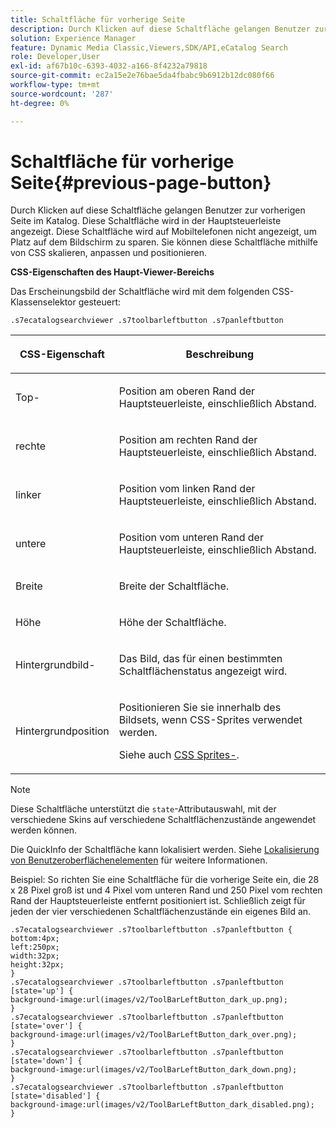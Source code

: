 ```yaml
---
title: Schaltfläche für vorherige Seite
description: Durch Klicken auf diese Schaltfläche gelangen Benutzer zur vorherigen Seite im Katalog. Diese Schaltfläche wird in der Hauptsteuerleiste angezeigt. Diese Schaltfläche wird auf Mobiltelefonen nicht angezeigt, um Platz auf dem Bildschirm zu sparen. Sie können diese Schaltfläche mithilfe von CSS skalieren, anpassen und positionieren.
solution: Experience Manager
feature: Dynamic Media Classic,Viewers,SDK/API,eCatalog Search
role: Developer,User
exl-id: af67b10c-6393-4032-a166-8f4232a79818
source-git-commit: ec2a15e2e76bae5da4fbabc9b6912b12dc080f66
workflow-type: tm+mt
source-wordcount: '287'
ht-degree: 0%

---
```


# Schaltfläche für vorherige Seite{#previous-page-button}

Durch Klicken auf diese Schaltfläche gelangen Benutzer zur vorherigen Seite im Katalog. Diese Schaltfläche wird in der Hauptsteuerleiste angezeigt. Diese Schaltfläche wird auf Mobiltelefonen nicht angezeigt, um Platz auf dem Bildschirm zu sparen. Sie können diese Schaltfläche mithilfe von CSS skalieren, anpassen und positionieren.

<!--<a id="section_6C008EE11212461FA744F2540D38C295"></a>-->

**CSS-Eigenschaften des Haupt-Viewer-Bereichs**

Das Erscheinungsbild der Schaltfläche wird mit dem folgenden CSS-Klassenselektor gesteuert:

`.s7ecatalogsearchviewer .s7toolbarleftbutton .s7panleftbutton`

<table id="table_94EE3F5BBE4547C0B4943471CEE7EDE4"> 
 <thead> 
  <tr> 
   <th colname="col1" class="entry"> <p> CSS-Eigenschaft </p> </th> 
   <th colname="col2" class="entry"> <p>Beschreibung </p> </th> 
  </tr> 
 </thead>
 <tbody> 
  <tr> 
   <td colname="col1"> <p> <span class="codeph"> Top-</span> </p> </td> 
   <td colname="col2"> <p>Position am oberen Rand der Hauptsteuerleiste, einschließlich Abstand. </p> </td> 
  </tr> 
  <tr> 
   <td colname="col1"> <p> <span class="codeph"> rechte </span> </p> </td> 
   <td colname="col2"> <p>Position am rechten Rand der Hauptsteuerleiste, einschließlich Abstand. </p> </td> 
  </tr> 
  <tr> 
   <td colname="col1"> <p> <span class="codeph"> linker </span> </p> </td> 
   <td colname="col2"> <p>Position vom linken Rand der Hauptsteuerleiste, einschließlich Abstand. </p> </td> 
  </tr> 
  <tr> 
   <td colname="col1"> <p> <span class="codeph"> untere </span> </p> </td> 
   <td colname="col2"> <p>Position vom unteren Rand der Hauptsteuerleiste, einschließlich Abstand. </p> </td> 
  </tr> 
  <tr> 
   <td colname="col1"> <p> <span class="codeph"> Breite </span> </p> </td> 
   <td colname="col2"> <p>Breite der Schaltfläche. </p> </td> 
  </tr> 
  <tr> 
   <td colname="col1"> <p> <span class="codeph"> Höhe </span> </p> </td> 
   <td colname="col2"> <p>Höhe der Schaltfläche. </p> </td> 
  </tr> 
  <tr> 
   <td colname="col1"> <p> <span class="codeph"> Hintergrundbild-</span> </p> </td> 
   <td colname="col2"> <p>Das Bild, das für einen bestimmten Schaltflächenstatus angezeigt wird. </p> </td> 
  </tr> 
  <tr> 
   <td colname="col1"> <p> <span class="codeph"> Hintergrundposition </span> </p> </td> 
   <td colname="col2"> <p> Positionieren Sie sie innerhalb des Bildsets, wenn CSS-Sprites verwendet werden. </p> <p>Siehe auch <a href="../../../c-html5-s7-aem-asset-viewers/c-html5-ecatsearch-viewer-about/c-html5-ecatsearch-viewer-customizingviewer/c-html5-ecatsearch-viewer-customizingviewer.md#section-9d570f95eb2443aca74c1b02f6e89aff" format="dita" scope="local"> CSS Sprites-</a>. </p> </td> 
  </tr> 
 </tbody> 
</table>

>[!NOTE]
>
>Diese Schaltfläche unterstützt die `state`-Attributauswahl, mit der verschiedene Skins auf verschiedene Schaltflächenzustände angewendet werden können.

Die QuickInfo der Schaltfläche kann lokalisiert werden. Siehe [Lokalisierung von Benutzeroberflächenelementen](../../../c-html5-s7-aem-asset-viewers/c-html5-ecatsearch-viewer-about/c-html5-ecatsearch-viewer-localization.md#concept-cbfc39344c494eb7b9f6a272cff0cc74) für weitere Informationen.

Beispiel: So richten Sie eine Schaltfläche für die vorherige Seite ein, die 28 x 28 Pixel groß ist und 4 Pixel vom unteren Rand und 250 Pixel vom rechten Rand der Hauptsteuerleiste entfernt positioniert ist. Schließlich zeigt für jeden der vier verschiedenen Schaltflächenzustände ein eigenes Bild an.

```
.s7ecatalogsearchviewer .s7toolbarleftbutton .s7panleftbutton { 
bottom:4px; 
left:250px; 
width:32px; 
height:32px; 
} 
.s7ecatalogsearchviewer .s7toolbarleftbutton .s7panleftbutton [state='up'] { 
background-image:url(images/v2/ToolBarLeftButton_dark_up.png); 
} 
.s7ecatalogsearchviewer .s7toolbarleftbutton .s7panleftbutton [state='over'] {  
background-image:url(images/v2/ToolBarLeftButton_dark_over.png); 
} 
.s7ecatalogsearchviewer .s7toolbarleftbutton .s7panleftbutton [state='down'] {  
background-image:url(images/v2/ToolBarLeftButton_dark_down.png); 
} 
.s7ecatalogsearchviewer .s7toolbarleftbutton .s7panleftbutton [state='disabled'] { 
background-image:url(images/v2/ToolBarLeftButton_dark_disabled.png); 
}
```
